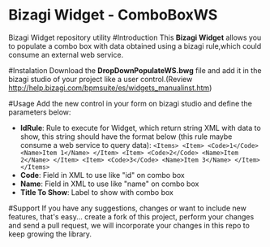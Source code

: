 # Bizagi Widget - ComboBoxWS 
Bizagi Widget repository utility
#Introduction
 This **Bizagi Widget** allows you to populate a combo box with data obtained using a  bizagi rule,which could consume an external web service.

#Instalation
Download the **DropDownPopulateWS.bwg** file and add it in the bizagi studio of your project like a user control.(Review http://help.bizagi.com/bpmsuite/es/widgets_manualinst.htm)

#Usage
Add  the new control in your form on bizagi studio  and define the parameters below:
* **IdRule**: Rule to execute for Widget, which return string XML with data to show, this string should have the format below (this rule maybe consume a web service to query data):
` <Items>
	<Item>
		<Code>1</Code>
		<Name>Item 1</Name>
	</Item>
	<Item>
		<Code>2</Code>
		<Name>Item 2</Name>
	</Item>
	<Item>
		<Code>3</Code>
		<Name>Item 3</Name>
	</Item>
  </Items>
`
* **Code**: Field in XML to use like "id" on combo box  
* **Name**: Field in XML to use like "name" on combo box
* **Title To Show**: Label to show with combo box

#Support
If you have any suggestions, changes or want to include new features, that's easy... create a fork of this project, perform your changes and send a pull request, we will incorporate your changes in this repo to keep growing the library.
